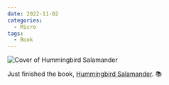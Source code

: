 ```yaml
---
date: 2022-11-02
categories:
  - Micro
tags:
  - Book
---
```


![Cover of Hummingbird Salamander](https://i.gr-assets.com/images/S/compressed.photo.goodreads.com/books/1604593916l/53359447.jpg)

Just finished the book, [Hummingbird Salamander](https://www.goodreads.com/review/show/4134255081?utm_medium=api&utm_source=rss). 📚